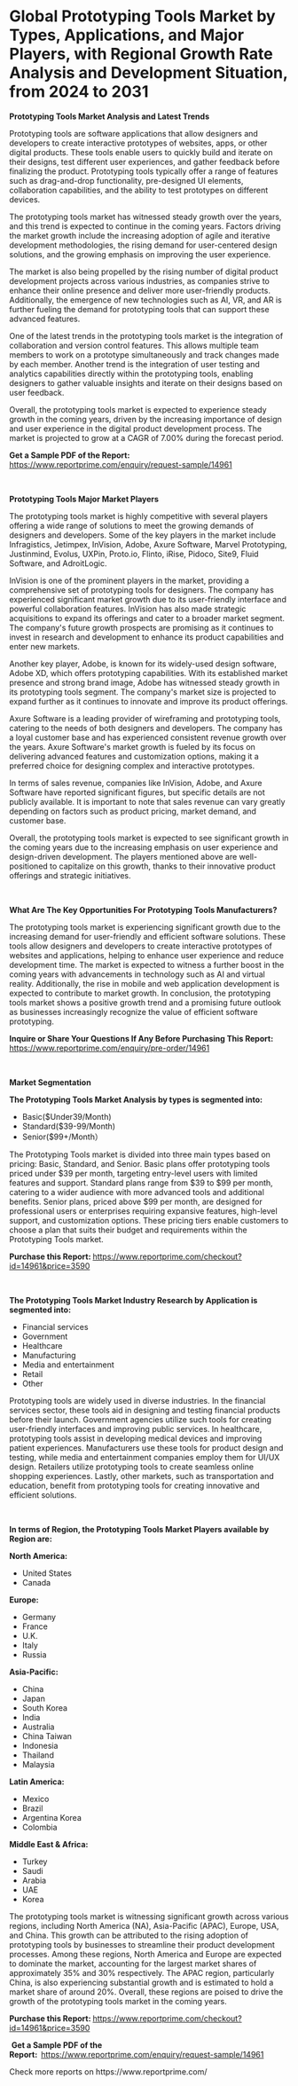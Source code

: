 <p><h1>Global Prototyping Tools Market by Types, Applications, and Major Players, with Regional Growth Rate Analysis and Development Situation, from 2024 to 2031</h1></p><p><strong>Prototyping Tools Market Analysis and Latest Trends</strong></p>
<p><p>Prototyping tools are software applications that allow designers and developers to create interactive prototypes of websites, apps, or other digital products. These tools enable users to quickly build and iterate on their designs, test different user experiences, and gather feedback before finalizing the product. Prototyping tools typically offer a range of features such as drag-and-drop functionality, pre-designed UI elements, collaboration capabilities, and the ability to test prototypes on different devices.</p><p>The prototyping tools market has witnessed steady growth over the years, and this trend is expected to continue in the coming years. Factors driving the market growth include the increasing adoption of agile and iterative development methodologies, the rising demand for user-centered design solutions, and the growing emphasis on improving the user experience.</p><p>The market is also being propelled by the rising number of digital product development projects across various industries, as companies strive to enhance their online presence and deliver more user-friendly products. Additionally, the emergence of new technologies such as AI, VR, and AR is further fueling the demand for prototyping tools that can support these advanced features.</p><p>One of the latest trends in the prototyping tools market is the integration of collaboration and version control features. This allows multiple team members to work on a prototype simultaneously and track changes made by each member. Another trend is the integration of user testing and analytics capabilities directly within the prototyping tools, enabling designers to gather valuable insights and iterate on their designs based on user feedback.</p><p>Overall, the prototyping tools market is expected to experience steady growth in the coming years, driven by the increasing importance of design and user experience in the digital product development process. The market is projected to grow at a CAGR of 7.00% during the forecast period.</p></p>
<p><strong>Get a Sample PDF of the Report:&nbsp;</strong> <a href="https://www.reportprime.com/enquiry/request-sample/14961">https://www.reportprime.com/enquiry/request-sample/14961</a></p>
<p>&nbsp;</p>
<p><strong>Prototyping Tools Major Market Players</strong></p>
<p><p>The prototyping tools market is highly competitive with several players offering a wide range of solutions to meet the growing demands of designers and developers. Some of the key players in the market include Infragistics, Jetimpex, InVision, Adobe, Axure Software, Marvel Prototyping, Justinmind, Evolus, UXPin, Proto.io, Flinto, iRise, Pidoco, Site9, Fluid Software, and AdroitLogic. </p><p>InVision is one of the prominent players in the market, providing a comprehensive set of prototyping tools for designers. The company has experienced significant market growth due to its user-friendly interface and powerful collaboration features. InVision has also made strategic acquisitions to expand its offerings and cater to a broader market segment. The company's future growth prospects are promising as it continues to invest in research and development to enhance its product capabilities and enter new markets.</p><p>Another key player, Adobe, is known for its widely-used design software, Adobe XD, which offers prototyping capabilities. With its established market presence and strong brand image, Adobe has witnessed steady growth in its prototyping tools segment. The company's market size is projected to expand further as it continues to innovate and improve its product offerings.</p><p>Axure Software is a leading provider of wireframing and prototyping tools, catering to the needs of both designers and developers. The company has a loyal customer base and has experienced consistent revenue growth over the years. Axure Software's market growth is fueled by its focus on delivering advanced features and customization options, making it a preferred choice for designing complex and interactive prototypes.</p><p>In terms of sales revenue, companies like InVision, Adobe, and Axure Software have reported significant figures, but specific details are not publicly available. It is important to note that sales revenue can vary greatly depending on factors such as product pricing, market demand, and customer base.</p><p>Overall, the prototyping tools market is expected to see significant growth in the coming years due to the increasing emphasis on user experience and design-driven development. The players mentioned above are well-positioned to capitalize on this growth, thanks to their innovative product offerings and strategic initiatives.</p></p>
<p>&nbsp;</p>
<p><strong>What Are The Key Opportunities For Prototyping Tools Manufacturers?</strong></p>
<p><p>The prototyping tools market is experiencing significant growth due to the increasing demand for user-friendly and efficient software solutions. These tools allow designers and developers to create interactive prototypes of websites and applications, helping to enhance user experience and reduce development time. The market is expected to witness a further boost in the coming years with advancements in technology such as AI and virtual reality. Additionally, the rise in mobile and web application development is expected to contribute to market growth. In conclusion, the prototyping tools market shows a positive growth trend and a promising future outlook as businesses increasingly recognize the value of efficient software prototyping.</p></p>
<p><strong>Inquire or Share Your Questions If Any Before Purchasing This Report:</strong> <a href="https://www.reportprime.com/enquiry/pre-order/14961">https://www.reportprime.com/enquiry/pre-order/14961</a></p>
<p>&nbsp;</p>
<p><strong>Market Segmentation</strong></p>
<p><strong>The Prototyping Tools Market Analysis by types is segmented into:</strong></p>
<p><ul><li>Basic($Under39/Month)</li><li>Standard($39-99/Month)</li><li>Senior($99+/Month）</li></ul></p>
<p><p>The Prototyping Tools market is divided into three main types based on pricing: Basic, Standard, and Senior. Basic plans offer prototyping tools priced under $39 per month, targeting entry-level users with limited features and support. Standard plans range from $39 to $99 per month, catering to a wider audience with more advanced tools and additional benefits. Senior plans, priced above $99 per month, are designed for professional users or enterprises requiring expansive features, high-level support, and customization options. These pricing tiers enable customers to choose a plan that suits their budget and requirements within the Prototyping Tools market.</p></p>
<p><strong>Purchase this Report:&nbsp;</strong><a href="https://www.reportprime.com/checkout?id=14961&price=3590">https://www.reportprime.com/checkout?id=14961&price=3590</a></p>
<p>&nbsp;</p>
<p><strong>The Prototyping Tools Market Industry Research by Application is segmented into:</strong></p>
<p><ul><li>Financial services</li><li>Government</li><li>Healthcare</li><li>Manufacturing</li><li>Media and entertainment</li><li>Retail</li><li>Other</li></ul></p>
<p><p>Prototyping tools are widely used in diverse industries. In the financial services sector, these tools aid in designing and testing financial products before their launch. Government agencies utilize such tools for creating user-friendly interfaces and improving public services. In healthcare, prototyping tools assist in developing medical devices and improving patient experiences. Manufacturers use these tools for product design and testing, while media and entertainment companies employ them for UI/UX design. Retailers utilize prototyping tools to create seamless online shopping experiences. Lastly, other markets, such as transportation and education, benefit from prototyping tools for creating innovative and efficient solutions.</p></p>
<p>&nbsp;</p>
<p><strong>In terms of Region, the Prototyping Tools Market Players available by Region are:</strong></p>
<p>
    <p> <strong> North America: </strong>
        <ul>
            <li>United States</li>
            <li>Canada</li>
        </ul>
        </p> 
    <p> <strong> Europe: </strong>
        <ul>
            <li>Germany</li>
            <li>France</li>
            <li>U.K.</li>
            <li>Italy</li>
            <li>Russia</li>
        </ul>
        </p> 
    <p> <strong> Asia-Pacific: </strong>
        <ul>
            <li>China</li>
            <li>Japan</li>
            <li>South Korea</li>
            <li>India</li>
            <li>Australia</li>
            <li>China Taiwan</li>
            <li>Indonesia</li>
            <li>Thailand</li>
            <li>Malaysia</li>
        </ul>
        </p> 
    <p> <strong> Latin America: </strong>
        <ul>
            <li>Mexico</li>
            <li>Brazil</li>
            <li>Argentina Korea</li>
            <li>Colombia</li>
        </ul>
        </p> 
    <p> <strong> Middle East & Africa: </strong>
        <ul>
            <li>Turkey</li>
            <li>Saudi</li>
            <li>Arabia</li>
            <li>UAE</li>
            <li>Korea</li>
        </ul>
    </p>
    </p>
<p><p>The prototyping tools market is witnessing significant growth across various regions, including North America (NA), Asia-Pacific (APAC), Europe, USA, and China. This growth can be attributed to the rising adoption of prototyping tools by businesses to streamline their product development processes. Among these regions, North America and Europe are expected to dominate the market, accounting for the largest market shares of approximately 35% and 30% respectively. The APAC region, particularly China, is also experiencing substantial growth and is estimated to hold a market share of around 20%. Overall, these regions are poised to drive the growth of the prototyping tools market in the coming years.</p></p>
<p><strong>Purchase this Report: </strong><a href="https://www.reportprime.com/checkout?id=14961&price=3590">https://www.reportprime.com/checkout?id=14961&price=3590</a></p>
<p>&nbsp;<strong>Get a Sample PDF of the Report:&nbsp;&nbsp;</strong><a href="https://www.reportprime.com/enquiry/request-sample/14961">https://www.reportprime.com/enquiry/request-sample/14961</a></p>
<p><strong></strong></p>
<p>Check more reports on https://www.reportprime.com/</p>